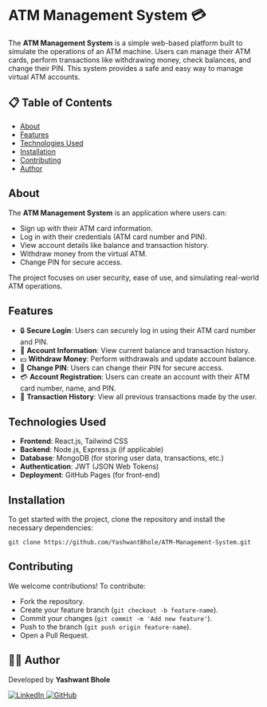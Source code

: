 # ATM Management System 💳

The **ATM Management System** is a simple web-based platform built to simulate the operations of an ATM machine. Users can manage their ATM cards, perform transactions like withdrawing money, check balances, and change their PIN. This system provides a safe and easy way to manage virtual ATM accounts.

## 📋 Table of Contents
- [About](#about)
- [Features](#features)
- [Technologies Used](#technologies-used)
- [Installation](#installation)
- [Contributing](#contributing)
- [Author](#author)

## About

The **ATM Management System** is an application where users can:
- Sign up with their ATM card information.
- Log in with their credentials (ATM card number and PIN).
- View account details like balance and transaction history.
- Withdraw money from the virtual ATM.
- Change PIN for secure access.

The project focuses on user security, ease of use, and simulating real-world ATM operations.

## Features
- 🔒 **Secure Login**: Users can securely log in using their ATM card number and PIN.
- 🏦 **Account Information**: View current balance and transaction history.
- 💵 **Withdraw Money**: Perform withdrawals and update account balance.
- 🔄 **Change PIN**: Users can change their PIN for secure access.
- 💳 **Account Registration**: Users can create an account with their ATM card number, name, and PIN.
- 📜 **Transaction History**: View all previous transactions made by the user.

## Technologies Used
- **Frontend**: React.js, Tailwind CSS
- **Backend**: Node.js, Express.js (if applicable)
- **Database**: MongoDB (for storing user data, transactions, etc.)
- **Authentication**: JWT (JSON Web Tokens)
- **Deployment**: GitHub Pages (for front-end)

## Installation
To get started with the project, clone the repository and install the necessary dependencies:

    git clone https://github.com/YashwantBhole/ATM-Management-System.git


## Contributing
We welcome contributions! To contribute:

- Fork the repository.
- Create your feature branch (`git checkout -b feature-name`).
- Commit your changes (`git commit -m 'Add new feature'`).
- Push to the branch (`git push origin feature-name`).
- Open a Pull Request.

## 👨‍💻 Author  

Developed by **Yashwant Bhole**  

<a href="https://www.linkedin.com/in/yashwantbhole/" target="_blank">
  <img src="https://img.shields.io/badge/LinkedIn-0077B5?style=flat&logo=linkedin&logoColor=white" alt="LinkedIn" />
</a>  
<a href="https://github.com/YashwantBhole" target="_blank">
  <img src="https://img.shields.io/badge/GitHub-181717?style=flat&logo=github&logoColor=white" alt="GitHub" />
</a>
